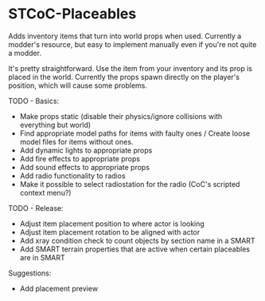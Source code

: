 # STCoC-Placeables
Adds inventory items that turn into world props when used. 
Currently a modder's resource, but easy to implement manually even if you're not quite a modder. 

It's pretty straightforward. Use the item from your inventory and its prop is placed in the world. 
Currently the props spawn directly on the player's position, which will cause some problems. 

TODO - Basics: 
 * Make props static (disable their physics/ignore collisions with everything but world)
 * Find appropriate model paths for items with faulty ones / Create loose model files for items without ones. 
 * Add dynamic lights to appropriate props
 * Add fire effects to appropriate props
 * Add sound effects to appropriate props
 * Add radio functionality to radios
 * Make it possible to select radiostation for the radio (CoC's scripted context menu?)

TODO - Release: 
 * Adjust item placement position to where actor is looking
 * Adjust item placement rotation to be aligned with actor
 * Add xray condition check to count objects by section name in a SMART
 * Add SMART terrain properties that are active when certain placeables are in SMART

Suggestions: 
 * Add placement preview
